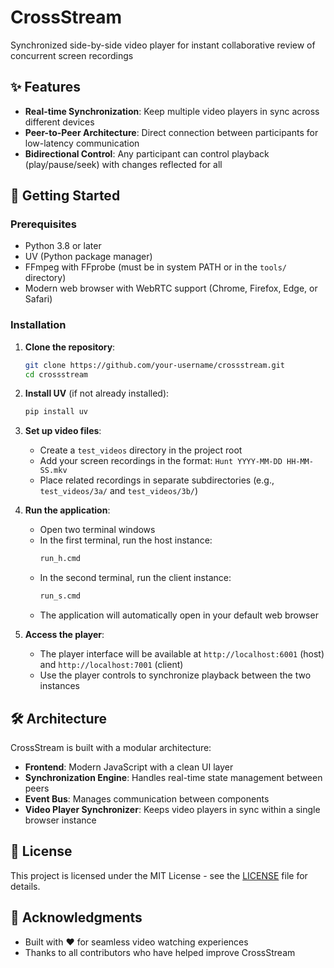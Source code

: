 # CrossStream

Synchronized side-by-side video player for instant collaborative review of concurrent screen recordings

## ✨ Features

- **Real-time Synchronization**: Keep multiple video players in sync across different devices
- **Peer-to-Peer Architecture**: Direct connection between participants for low-latency communication
- **Bidirectional Control**: Any participant can control playback (play/pause/seek) with changes reflected for all

## 🚀 Getting Started

### Prerequisites

- Python 3.8 or later
- UV (Python package manager)
- FFmpeg with FFprobe (must be in system PATH or in the `tools/` directory)
- Modern web browser with WebRTC support (Chrome, Firefox, Edge, or Safari)

### Installation

1. **Clone the repository**:
   ```bash
   git clone https://github.com/your-username/crossstream.git
   cd crossstream
   ```

2. **Install UV** (if not already installed):
   ```bash
   pip install uv
   ```

3. **Set up video files**:
   - Create a `test_videos` directory in the project root
   - Add your screen recordings in the format: `Hunt YYYY-MM-DD HH-MM-SS.mkv`
   - Place related recordings in separate subdirectories (e.g., `test_videos/3a/` and `test_videos/3b/`)

4. **Run the application**:
   - Open two terminal windows
   - In the first terminal, run the host instance:
     ```bash
     run_h.cmd
     ```
   - In the second terminal, run the client instance:
     ```bash
     run_s.cmd
     ```
   - The application will automatically open in your default web browser

5. **Access the player**:
   - The player interface will be available at `http://localhost:6001` (host) and `http://localhost:7001` (client)
   - Use the player controls to synchronize playback between the two instances

## 🛠 Architecture

CrossStream is built with a modular architecture:

- **Frontend**: Modern JavaScript with a clean UI layer
- **Synchronization Engine**: Handles real-time state management between peers
- **Event Bus**: Manages communication between components
- **Video Player Synchronizer**: Keeps video players in sync within a single browser instance

## 📄 License

This project is licensed under the MIT License - see the [LICENSE](LICENSE) file for details.

## 🙏 Acknowledgments

- Built with ❤️ for seamless video watching experiences
- Thanks to all contributors who have helped improve CrossStream
